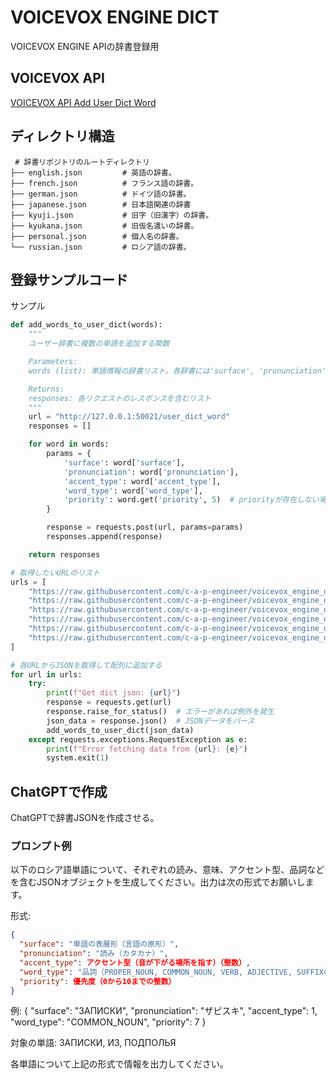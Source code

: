 # VOICEVOX ENGINE DICT

VOICEVOX ENGINE APIの辞書登録用

## VOICEVOX API

[VOICEVOX API Add User Dict Word](https://voicevox.github.io/voicevox_engine/api/#tag/%E3%83%A6%E3%83%BC%E3%82%B6%E3%83%BC%E8%BE%9E%E6%9B%B8/operation/add_user_dict_word_user_dict_word_post)

## ディレクトリ構造

```
 # 辞書リポジトリのルートディレクトリ
├── english.json         # 英語の辞書。
├── french.json          # フランス語の辞書。
├── german.json          # ドイツ語の辞書。
├── japanese.json        # 日本語関連の辞書
├── kyuji.json           # 旧字（旧漢字）の辞書。
├── kyukana.json         # 旧仮名遣いの辞書。
├── personal.json        # 個人名の辞書。
└── russian.json         # ロシア語の辞書。
```

## 登録サンプルコード

サンプル
```python
def add_words_to_user_dict(words):
    """
    ユーザー辞書に複数の単語を追加する関数

    Parameters:
    words (list): 単語情報の辞書リスト。各辞書には'surface', 'pronunciation', 'accent_type', 'word_type'のキーが含まれる。

    Returns:
    responses: 各リクエストのレスポンスを含むリスト
    """
    url = "http://127.0.0.1:50021/user_dict_word"
    responses = []

    for word in words:
        params = {
            'surface': word['surface'],
            'pronunciation': word['pronunciation'],
            'accent_type': word['accent_type'],
            'word_type': word['word_type'],
            'priority': word.get('priority', 5)  # priorityが存在しない場合は5を指定
        }

        response = requests.post(url, params=params)
        responses.append(response)

    return responses

# 取得したいURLのリスト
urls = [
    "https://raw.githubusercontent.com/c-a-p-engineer/voicevox_engine_dict/refs/heads/master/english.json", # 英語
    "https://raw.githubusercontent.com/c-a-p-engineer/voicevox_engine_dict/refs/heads/master/german.json", # ドイツ語
    "https://raw.githubusercontent.com/c-a-p-engineer/voicevox_engine_dict/refs/heads/master/japanese.json", # 日本語
    "https://raw.githubusercontent.com/c-a-p-engineer/voicevox_engine_dict/refs/heads/master/kyuji.json", # 旧字
    "https://raw.githubusercontent.com/c-a-p-engineer/voicevox_engine_dict/refs/heads/master/kyukana.json", # 旧仮名
    "https://raw.githubusercontent.com/c-a-p-engineer/voicevox_engine_dict/refs/heads/master/personal.json", # 個人名
]

# 各URLからJSONを取得して配列に追加する
for url in urls:
    try:
        print(f"Get dict json: {url}")
        response = requests.get(url)
        response.raise_for_status()  # エラーがあれば例外を発生
        json_data = response.json()  # JSONデータをパース
        add_words_to_user_dict(json_data)
    except requests.exceptions.RequestException as e:
        print(f"Error fetching data from {url}: {e}")
        system.exit(1)
```
## ChatGPTで作成

ChatGPTで辞書JSONを作成させる。

### プロンプト例

以下のロシア語単語について、それぞれの読み、意味、アクセント型、品詞などを含むJSONオブジェクトを生成してください。出力は次の形式でお願いします。

形式:
```json
{
  "surface": "単語の表層形（言語の原形）",
  "pronunciation": "読み（カタカナ）",
  "accent_type": アクセント型（音が下がる場所を指す）（整数）,
  "word_type": "品詞（PROPER_NOUN, COMMON_NOUN, VERB, ADJECTIVE, SUFFIXのいずれか）",
  "priority": 優先度（0から10までの整数）
}
```

例:
{
  "surface": "ЗАПИСКИ",
  "pronunciation": "ザピスキ",
  "accent_type": 1,
  "word_type": "COMMON_NOUN",
  "priority": 7
}

対象の単語: ЗАПИСКИ, ИЗ, ПОДПОЛЬЯ

各単語について上記の形式で情報を出力してください。
